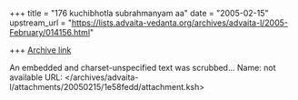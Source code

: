 +++
title = "176 kuchibhotla subrahmanyam aa"
date = "2005-02-15"
upstream_url = "https://lists.advaita-vedanta.org/archives/advaita-l/2005-February/014156.html"

+++
[Archive link](https://lists.advaita-vedanta.org/archives/advaita-l/2005-February/014156.html)

An embedded and charset-unspecified text was scrubbed...
Name: not available
URL: </archives/advaita-l/attachments/20050215/1e58fedd/attachment.ksh>
